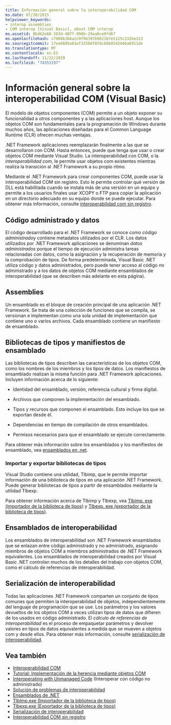 ```yaml
---
title: Información general sobre la interoperabilidad COM
ms.date: 07/20/2015
helpviewer_keywords:
- interop assemblies
- COM interop [Visual Basic], about COM interop
ms.assetid: 8bd62e68-383d-407f-998b-29aa0ce0fd67
ms.openlocfilehash: c7909b3b6a2c9f0b397b9621b7e5125c232be313
ms.sourcegitcommit: 17ee6605e01ef32506f8fdc686954244ba6911de
ms.translationtype: MT
ms.contentlocale: es-ES
ms.lasthandoff: 11/22/2019
ms.locfileid: "74353197"
---
```

# <a name="introduction-to-com-interop-visual-basic"></a>Información general sobre la interoperabilidad COM (Visual Basic)
El modelo de objetos componentes (COM) permite a un objeto exponer su funcionalidad a otros componentes y a las aplicaciones host. Aunque los objetos COM son fundamentales para la programación de Windows durante muchos años, las aplicaciones diseñadas para el Common Language Runtime (CLR) ofrecen muchas ventajas.  
  
 .NET Framework aplicaciones reemplazarán finalmente a las que se desarrollaron con COM. Hasta entonces, puede que tenga que usar o crear objetos COM mediante Visual Studio. La interoperabilidad con COM, o la *interoperabilidad com*, le permite usar objetos com existentes mientras realiza la transición al .NET Framework a su propio ritmo.  
  
 Mediante el .NET Framework para crear componentes COM, puede usar la interoperabilidad COM sin registro. Esto le permite controlar qué versión de DLL está habilitada cuando se instala más de una versión en un equipo y permite a los usuarios finales usar XCOPY o FTP para copiar la aplicación en un directorio adecuado en su equipo donde se puede ejecutar. Para obtener más información, consulte [interoperabilidad com sin registro](../../../framework/interop/registration-free-com-interop.md).  
  
## <a name="managed-code-and-data"></a>Código administrado y datos  
 El código desarrollado para el .NET Framework se conoce como *código administrado*y contiene metadatos utilizados por el CLR. Los datos utilizados por .NET Framework aplicaciones se denominan *datos administrados* porque el tiempo de ejecución administra tareas relacionadas con datos, como la asignación y la recuperación de memoria y la comprobación de tipos. De forma predeterminada, Visual Basic .NET utiliza código y datos administrados, pero puede tener acceso al código no administrado y a los datos de objetos COM mediante ensamblados de interoperabilidad (que se describen más adelante en esta página).  
  
## <a name="assemblies"></a>Assemblies  
 Un ensamblado es el bloque de creación principal de una aplicación .NET Framework. Se trata de una colección de funciones que se compila, se versionan e implementan como una sola unidad de implementación que contiene uno o varios archivos. Cada ensamblado contiene un manifiesto de ensamblado.  
  
## <a name="type-libraries-and-assembly-manifests"></a>Bibliotecas de tipos y manifiestos de ensamblado  
 Las bibliotecas de tipos describen las características de los objetos COM, como los nombres de los miembros y los tipos de datos. Los manifiestos de ensamblado realizan la misma función para .NET Framework aplicaciones. Incluyen información acerca de lo siguiente:  
  
- Identidad del ensamblado, versión, referencia cultural y firma digital.  
  
- Archivos que componen la implementación del ensamblado.  
  
- Tipos y recursos que componen el ensamblado. Esto incluye los que se exportan desde él.  
  
- Dependencias en tiempo de compilación de otros ensamblados.  
  
- Permisos necesarios para que el ensamblado se ejecute correctamente.  
  
 Para obtener más información sobre los ensamblados y los manifiestos de ensamblado, vea [ensamblados en .net](../../../standard/assembly/index.md).  
  
### <a name="importing-and-exporting-type-libraries"></a>Importar y exportar bibliotecas de tipos  
 Visual Studio contiene una utilidad, Tlbimp, que le permite importar información de una biblioteca de tipos en una aplicación .NET Framework. Puede generar bibliotecas de tipos a partir de ensamblados mediante la utilidad Tlbexp.  
  
 Para obtener información acerca de Tlbimp y Tlbexp, vea [Tlbimp. exe (importador de la biblioteca de tipos)](../../../framework/tools/tlbimp-exe-type-library-importer.md) y [Tlbexp. exe (exportador de la biblioteca de tipos)](../../../framework/tools/tlbexp-exe-type-library-exporter.md).  
  
## <a name="interop-assemblies"></a>Ensamblados de interoperabilidad  
 Los ensamblados de interoperabilidad son .NET Framework ensamblados que se enlazan entre código administrado y no administrado, asignando miembros de objetos COM a miembros administrados de .NET Framework equivalentes. Los ensamblados de interoperabilidad creados por Visual Basic .NET controlan muchos de los detalles del trabajo con objetos COM, como el cálculo de referencias de interoperabilidad.  
  
## <a name="interoperability-marshaling"></a>Serialización de interoperabilidad  
 Todas las aplicaciones .NET Framework comparten un conjunto de tipos comunes que permiten la interoperabilidad de objetos, independientemente del lenguaje de programación que se use. Los parámetros y los valores devueltos de los objetos COM a veces utilizan tipos de datos que difieren de los usados en código administrado. El *cálculo de referencias de interoperabilidad* es el proceso de empaquetar parámetros y devolver valores en tipos de datos equivalentes a medida que se mueven a objetos com y desde ellos. Para obtener más información, consulte [serialización de interoperabilidad](../../../framework/interop/interop-marshaling.md).  
  
## <a name="see-also"></a>Vea también

- [Interoperabilidad COM](../../../visual-basic/programming-guide/com-interop/index.md)
- [Tutorial: Implementación de la herencia mediante objetos COM](../../../visual-basic/programming-guide/com-interop/walkthrough-implementing-inheritance-with-com-objects.md)
- [Interoperating with Unmanaged Code](../../../framework/interop/index.md) (Interoperar con código no administrado)
- [Solución de problemas de interoperabilidad](../../../visual-basic/programming-guide/com-interop/troubleshooting-interoperability.md)
- [Ensamblados de .NET](../../../standard/assembly/index.md)
- [TlbImp.exe (Importador de la biblioteca de tipos)](../../../framework/tools/tlbimp-exe-type-library-importer.md)
- [Tlbexp.exe (Exportador de la biblioteca de tipos)](../../../framework/tools/tlbexp-exe-type-library-exporter.md)
- [Serialización de interoperabilidad](../../../framework/interop/interop-marshaling.md)
- [Interoperabilidad COM sin registro](../../../framework/interop/registration-free-com-interop.md)
